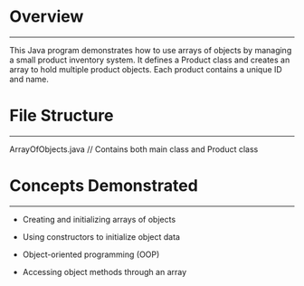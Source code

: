 # Overview
----------
This Java program demonstrates how to use arrays of objects by managing a small product inventory system. It defines a Product class and creates an array to hold multiple product objects. Each product contains a unique ID and name.



# File Structure
----------------
ArrayOfObjects.java  // Contains both main class and Product class



# Concepts Demonstrated
-----------------------
* Creating and initializing arrays of objects

* Using constructors to initialize object data

* Object-oriented programming (OOP)

* Accessing object methods through an array
